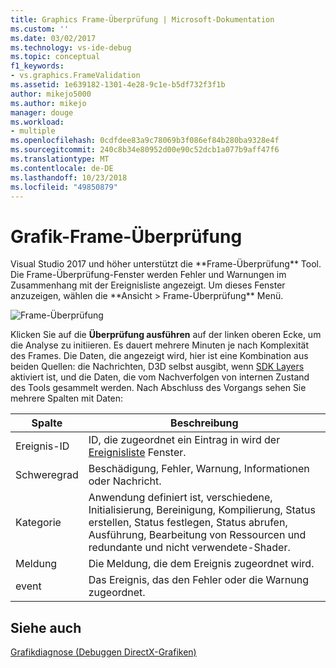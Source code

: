 ```yaml
---
title: Graphics Frame-Überprüfung | Microsoft-Dokumentation
ms.custom: ''
ms.date: 03/02/2017
ms.technology: vs-ide-debug
ms.topic: conceptual
f1_keywords:
- vs.graphics.FrameValidation
ms.assetid: 1e639182-1301-4e28-9c1e-b5df732f3f1b
author: mikejo5000
ms.author: mikejo
manager: douge
ms.workload:
- multiple
ms.openlocfilehash: 0cdfdee83a9c78069b3f086ef84b280ba9328e4f
ms.sourcegitcommit: 240c8b34e80952d00e90c52dcb1a077b9aff47f6
ms.translationtype: MT
ms.contentlocale: de-DE
ms.lasthandoff: 10/23/2018
ms.locfileid: "49850879"
---
```

# <a name="graphics-frame-validation"></a>Grafik-Frame-Überprüfung
<!-- VERSIONLESS --> Visual Studio 2017 und höher unterstützt die **Frame-Überprüfung** Tool.  Die Frame-Überprüfung-Fenster werden Fehler und Warnungen im Zusammenhang mit der Ereignisliste angezeigt.  Um dieses Fenster anzuzeigen, wählen die **Ansicht > Frame-Überprüfung** Menü.

![Frame-Überprüfung](media/gfx_diag_frame_validation.png)

Klicken Sie auf die **Überprüfung ausführen** auf der linken oberen Ecke, um die Analyse zu initiieren.  Es dauert mehrere Minuten je nach Komplexität des Frames.  Die Daten, die angezeigt wird, hier ist eine Kombination aus beiden Quellen: die Nachrichten, D3D selbst ausgibt, wenn [SDK Layers](/windows/desktop/direct3d11/overviews-direct3d-11-devices-layers) aktiviert ist, und die Daten, die vom Nachverfolgen von internen Zustand des Tools gesammelt werden. Nach Abschluss des Vorgangs sehen Sie mehrere Spalten mit Daten:


| **Spalte** | **Beschreibung** |
|------------| - |
| Ereignis-ID | ID, die zugeordnet ein Eintrag in wird der [Ereignisliste](graphics-event-list.md) Fenster. |
| Schweregrad | Beschädigung, Fehler, Warnung, Informationen oder Nachricht. |
| Kategorie | Anwendung definiert ist, verschiedene, Initialisierung, Bereinigung, Kompilierung, Status erstellen, Status festlegen, Status abrufen, Ausführung, Bearbeitung von Ressourcen und redundante und nicht verwendete-Shader. |
| Meldung | Die Meldung, die dem Ereignis zugeordnet wird. |
| event | Das Ereignis, das den Fehler oder die Warnung zugeordnet. |

## <a name="see-also"></a>Siehe auch  
[Grafikdiagnose (Debuggen DirectX-Grafiken)](visual-studio-graphics-diagnostics.md)   
<!-- /VERSIONLESS -->